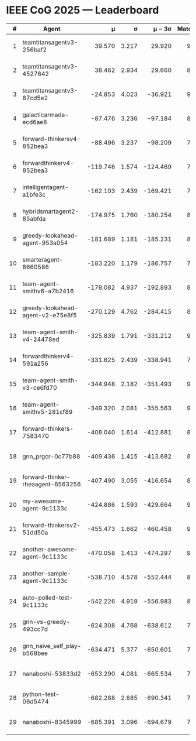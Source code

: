 # IEEE CoG 2025 — Leaderboard

| # | Agent | μ | σ | μ − 3σ | Matches | Updated |
|---:|---|---:|---:|---:|---:|---|
| 1 | teamtitansagentv3-256baf2 | 39.570 | 3.217 | 29.920 | 9360 | 2025-08-20 15:30 |
| 2 | teamtitansagentv3-4527642 | 38.462 | 2.934 | 29.660 | 8534 | 2025-08-20 15:30 |
| 3 | teamtitansagentv3-87cd5e2 | -24.853 | 4.023 | -36.921 | 9586 | 2025-08-20 15:30 |
| 4 | galacticarmada-ecd6ae8 | -87.476 | 3.236 | -97.184 | 8980 | 2025-08-20 15:30 |
| 5 | forward-thinkersv4-852bea3 | -88.496 | 3.237 | -98.209 | 7437 | 2025-08-20 15:30 |
| 6 | forwardthinkerv4-852bea3 | -119.746 | 1.574 | -124.469 | 7262 | 2025-08-20 15:30 |
| 7 | intelligentagent-a1bfe3c | -162.103 | 2.439 | -169.421 | 7372 | 2025-08-20 15:30 |
| 8 | hybridsmartagent2-85abfda | -174.975 | 1.760 | -180.254 | 8238 | 2025-08-20 15:30 |
| 9 | greedy-lookahead-agent-953a054 | -181.689 | 1.181 | -185.231 | 8738 | 2025-08-20 15:30 |
| 10 | smarteragent-8660586 | -183.220 | 1.179 | -186.757 | 7939 | 2025-08-20 15:30 |
| 11 | team-agent-smithv6-a7b2416 | -178.082 | 4.937 | -192.893 | 8760 | 2025-08-20 15:30 |
| 12 | greedy-lookahead-agent-v2-e75e8f5 | -270.129 | 4.762 | -284.415 | 8838 | 2025-08-20 15:30 |
| 13 | team-agent-smith-v4-24478ed | -325.839 | 1.791 | -331.212 | 9682 | 2025-08-20 15:30 |
| 14 | forwardthinkerv4-591a256 | -331.625 | 2.439 | -338.941 | 7638 | 2025-08-20 15:30 |
| 15 | team-agent-smith-v3-ce6fd70 | -344.948 | 2.182 | -351.493 | 9682 | 2025-08-20 15:30 |
| 16 | team-agent-smithv5-281cf89 | -349.320 | 2.081 | -355.563 | 9400 | 2025-08-20 15:30 |
| 17 | forward-thinkers-7583470 | -408.040 | 1.614 | -412.881 | 8260 | 2025-08-20 15:30 |
| 18 | gnn_prgcr-0c77b88 | -409.436 | 1.415 | -413.682 | 8190 | 2025-08-20 15:30 |
| 19 | forward-thinker-rheaagent-6563256 | -407.490 | 3.055 | -416.654 | 8302 | 2025-08-20 15:30 |
| 20 | my-awesome-agent-9c1133c | -424.886 | 1.593 | -429.664 | 9400 | 2025-08-20 15:30 |
| 21 | forward-thinkersv2-51dd50a | -455.473 | 1.662 | -460.458 | 9202 | 2025-08-20 15:30 |
| 22 | another-awesome-agent-9c1133c | -470.058 | 1.413 | -474.297 | 9660 | 2025-08-20 15:30 |
| 23 | another-sample-agent-9c1133c | -538.710 | 4.578 | -552.444 | 8780 | 2025-08-20 15:30 |
| 24 | auto-polled-test-9c1133c | -542.226 | 4.919 | -556.983 | 8480 | 2025-08-20 15:30 |
| 25 | gnn-vs-greedy-493cc7d | -624.308 | 4.768 | -638.612 | 7240 | 2025-08-20 15:30 |
| 26 | gnn_naive_self_play-b568bee | -634.471 | 5.377 | -650.601 | 7400 | 2025-08-20 15:30 |
| 27 | nanaboshi-53833d2 | -653.290 | 4.081 | -665.534 | 7040 | 2025-08-20 15:30 |
| 28 | python-test-06d5474 | -682.288 | 2.685 | -690.341 | 7260 | 2025-08-20 15:30 |
| 29 | nanaboshi-8345999 | -685.391 | 3.096 | -694.679 | 7530 | 2025-08-20 15:30 |
